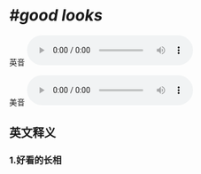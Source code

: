 # ***\#good looks*** 
英音
<audio src="./media/good looks1_AAC.aac" controls="controls"></audio>

美音
<audio src="./media/good looks2_AAC.aac" controls="controls"></audio>



  

英文释义
---
### 1.**好看的长相**  


